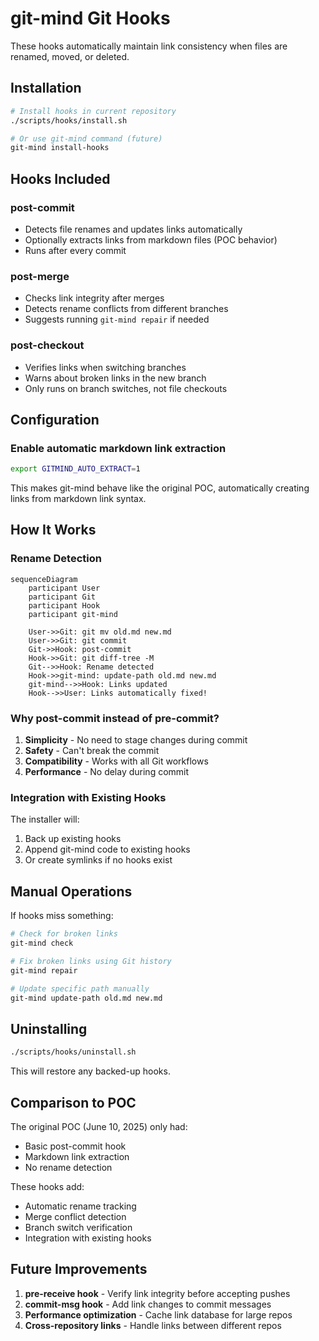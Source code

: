 # git-mind Git Hooks

These hooks automatically maintain link consistency when files are renamed, moved, or deleted.

## Installation

```bash
# Install hooks in current repository
./scripts/hooks/install.sh

# Or use git-mind command (future)
git-mind install-hooks
```

## Hooks Included

### post-commit
- Detects file renames and updates links automatically
- Optionally extracts links from markdown files (POC behavior)
- Runs after every commit

### post-merge
- Checks link integrity after merges
- Detects rename conflicts from different branches
- Suggests running `git-mind repair` if needed

### post-checkout
- Verifies links when switching branches
- Warns about broken links in the new branch
- Only runs on branch switches, not file checkouts

## Configuration

### Enable automatic markdown link extraction
```bash
export GITMIND_AUTO_EXTRACT=1
```

This makes git-mind behave like the original POC, automatically creating links from markdown link syntax.

## How It Works

### Rename Detection
```mermaid
sequenceDiagram
    participant User
    participant Git
    participant Hook
    participant git-mind
    
    User->>Git: git mv old.md new.md
    User->>Git: git commit
    Git->>Hook: post-commit
    Hook->>Git: git diff-tree -M
    Git-->>Hook: Rename detected
    Hook->>git-mind: update-path old.md new.md
    git-mind-->>Hook: Links updated
    Hook-->>User: Links automatically fixed!
```

### Why post-commit instead of pre-commit?

1. **Simplicity** - No need to stage changes during commit
2. **Safety** - Can't break the commit
3. **Compatibility** - Works with all Git workflows
4. **Performance** - No delay during commit

### Integration with Existing Hooks

The installer will:
1. Back up existing hooks
2. Append git-mind code to existing hooks
3. Or create symlinks if no hooks exist

## Manual Operations

If hooks miss something:

```bash
# Check for broken links
git-mind check

# Fix broken links using Git history
git-mind repair

# Update specific path manually
git-mind update-path old.md new.md
```

## Uninstalling

```bash
./scripts/hooks/uninstall.sh
```

This will restore any backed-up hooks.

## Comparison to POC

The original POC (June 10, 2025) only had:
- Basic post-commit hook
- Markdown link extraction
- No rename detection

These hooks add:
- Automatic rename tracking
- Merge conflict detection  
- Branch switch verification
- Integration with existing hooks

## Future Improvements

1. **pre-receive hook** - Verify link integrity before accepting pushes
2. **commit-msg hook** - Add link changes to commit messages
3. **Performance optimization** - Cache link database for large repos
4. **Cross-repository links** - Handle links between different repos